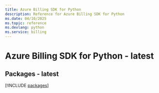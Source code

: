 ```yaml
---
title: Azure Billing SDK for Python
description: Reference for Azure Billing SDK for Python
ms.date: 04/10/2025
ms.topic: reference
ms.devlang: python
ms.service: billing
---
```

# Azure Billing SDK for Python - latest
## Packages - latest
[!INCLUDE [packages](billing-index.md)]